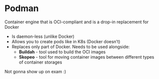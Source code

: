 # Podman

Container engine that is OCI-compliant and is a drop-in replacement for Docker

- Is daemon-less (unlike Docker)
- Allows you to create pods like in K8s (Docker doesn’t)
- Replaces only part of Docker. Needs to be used alongside:
    - **Buildah** - tool used to build the OCI images
    - **Skopeo** - tool for moving container images between different types of container storages

Not gonna show up on exam :)
